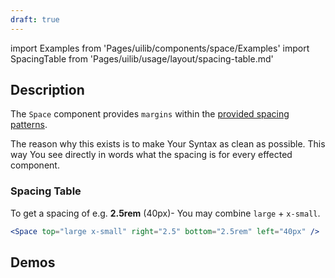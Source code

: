 ```yaml
---
draft: true
---
```


import Examples from 'Pages/uilib/components/space/Examples'
import SpacingTable from 'Pages/uilib/usage/layout/spacing-table.md'

## Description

The `Space` component provides `margins` within the [provided spacing patterns](/uilib/usage/layout/spacing#spacing-helpers).

The reason why this exists is to make Your Syntax as clean as possible.
This way You see directly in words what the spacing is for every effected component.

### Spacing Table

<SpacingTable />

To get a spacing of e.g. **2.5rem** (40px)- You may combine `large` + `x-small`.

```jsx
<Space top="large x-small" right="2.5" bottom="2.5rem" left="40px" />
```

## Demos

<Examples />

